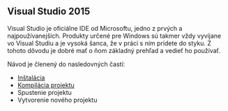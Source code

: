## Visual Studio 2015

Visual Studio je oficiálne IDE od Microsoftu, jedno z prvých a najpoužívanejších. Produkty určené pre Windows sú takmer vždy vyvíjane vo Visual Studiu a je vysoká šanca, že v práci s ním prídete do styku. Z tohoto dôvodu je dobré mať o ňom základný prehľad a vedieť ho používať.

Návod je členený do nasledovných častí:
- [Inštalácia](../visual-studio-2015/installation.md)
- [Kompilácia projektu](#installation)
- Spustenie projektu
- Vytvorenie nového projektu